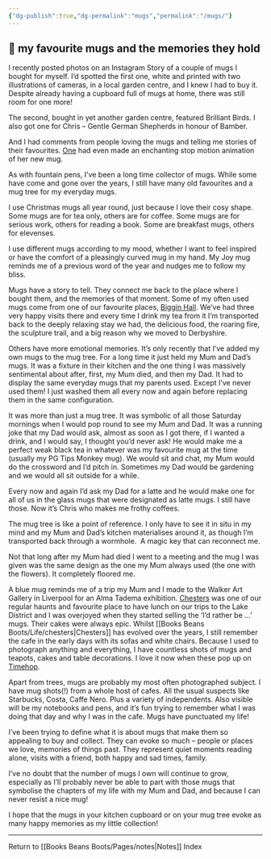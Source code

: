 ```yaml
---
{"dg-publish":true,"dg-permalink":"mugs","permalink":"/mugs/"}
---
```



## 🌿 my favourite mugs and the memories they hold

I recently posted photos on an Instagram Story of a couple of mugs I bought for myself. I’d spotted the first one, white and printed with two illustrations of cameras, in a local garden centre, and I knew I had to buy it. Despite already having a cupboard full of mugs at home, there was still room for one more!

The second, bought in yet another garden centre, featured Brilliant Birds. I also got one for Chris – Gentle German Shepherds in honour of Bamber.

And I had comments from people loving the mugs and telling me stories of their favourites. [One](https://www.instagram.com/faenum.arbor) had even made an enchanting stop motion animation of her new mug.

As with fountain pens, I’ve been a long time collector of mugs. While some have come and gone over the years, I still have many old favourites and a mug tree for my everyday mugs.

I use Christmas mugs all year round, just because I love their cosy shape. Some mugs are for tea only, others are for coffee. Some mugs are for serious work, others for reading a book. Some are breakfast mugs, others for elevenses.

I use different mugs according to my mood, whether I want to feel inspired or have the comfort of a pleasingly curved mug in my hand. My Joy mug reminds me of a previous word of the year and nudges me to follow my bliss.

Mugs have a story to tell. They connect me back to the place where I bought them, and the memories of that moment. Some of my often used mugs come from one of our favourite places, [Biggin Hall](https://www.bigginhall.co.uk/). We’ve had three very happy visits there and every time I drink my tea from it I’m transported back to the deeply relaxing stay we had, the delicious food, the roaring fire, the sculpture trail, and a big reason why we moved to Derbyshire.

Others have more emotional memories. It’s only recently that I’ve added my own mugs to the mug tree. For a long time it just held my Mum and Dad’s mugs. It was a fixture in their kitchen and the one thing I was massively sentimental about after, first, my Mum died, and then my Dad. It had to display the same everyday mugs that my parents used. Except I’ve never used them! I just washed them all every now and again before replacing them in the same configuration.

It was more than just a mug tree. It was symbolic of all those Saturday mornings when I would pop round to see my Mum and Dad. It was a running joke that my Dad would ask, almost as soon as I got there, if I wanted a drink, and I would say, I thought you’d never ask! He would make me a perfect weak black tea in whatever was my favourite mug at the time (usually my PG Tips Monkey mug). We would sit and chat, my Mum would do the crossword and I’d pitch in. Sometimes my Dad would be gardening and we would all sit outside for a while.

Every now and again I’d ask my Dad for a latte and he would make one for all of us in the glass mugs that were designated as latte mugs. I still have those. Now it’s Chris who makes me frothy coffees.

The mug tree is like a point of reference. I only have to see it in situ in my mind and my Mum and Dad’s kitchen materialises around it, as though I’m transported back through a wormhole.  A magic key that can reconnect me.

Not that long after my Mum had died I went to a meeting and the mug I was given was the same design as the one my Mum always used (the one with the flowers). It completely floored me.

A blue mug reminds me of a trip my Mum and I made to the Walker Art Gallery in Liverpool for an Alma Tadema exhibition. [Chesters](https://chestersbytheriver.co.uk/index.html) was one of our regular haunts and favourite place to have lunch on our trips to the Lake District and I was overjoyed when they started selling the ‘I’d rather be …’ mugs. Their cakes were always epic. Whilst [[Books Beans Boots/Life/chesters\|Chesters]] has evolved over the years, I still remember the cafe in the early days with its sofas and white chairs. Because I used to photograph anything and everything, I have countless shots of mugs and teapots, cakes and table decorations. I love it now when these pop up on [Timehop](https://www.timehop.com/).

Apart from trees, mugs are probably my most often photographed subject. I have mug shots(!) from a whole host of cafes. All the usual suspects like Starbucks, Costa, Caffe Nero. Plus a variety of independents. Also visible will be my notebooks and pens, and it’s fun trying to remember what I was doing that day and why I was in the cafe. Mugs have punctuated my life!

I’ve been trying to define what it is about mugs that make them so appealing to buy and collect. They can evoke so much – people or places we love, memories of things past. They represent quiet moments reading alone, visits with a friend, both happy and sad times, family.

I’ve no doubt that the number of mugs I own will continue to grow, especially as I’ll probably never be able to part with those mugs that symbolise the chapters of my life with my Mum and Dad, and because I can never resist a nice mug!

I hope that the mugs in your kitchen cupboard or on your mug tree evoke as many happy memories as my little collection!

---

Return to [[Books Beans Boots/Pages/notes\|Notes]] Index